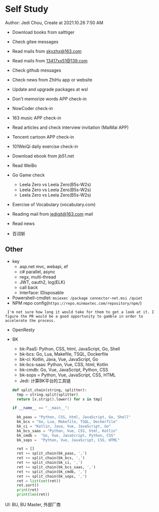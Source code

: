 # Self Study

Author: Jedi Chou, Create at 2021.10.26 7:50 AM

* Download books from salttiger
* Check gitee messages
* Read mails from skyzhx@163.com
* Read mails from 13417xx51@139.com
* Check github messages
* Check news from ZhiHu app or website
* Update and upgrade packages at wsl
* Don't memorize words APP check-in
* NowCoder check-in
* 163 music APP check-in
* Read articles and check interview invitation (MaiMai APP)
* Tencent cartoon APP check-in
* 101WeiQi daily exercise check-in
* Download ebook from jb51.net

* Read WeiBo
* Go Game check
  * Leela Zero vs Leela Zero(B5s-W2s)
  * Leela Zero vs Leela Zero(B5s-W2s)
  * Leela Zero vs Leela Zero(B5s-W2s)
* Exercise of Vocabulary (vocabulary.com)
* Reading mail from jedigit@163.com mail
* Read news
* 百词斩

## Other

* key
  * asp.net mvc, webapi, ef
  * c# parallel, async
  * regx, multi-thread
  * JWT, oauth2, log(ELK)
  * call back
  * Interface: IDisposable
* Powershell-cmdlet: `msiexec /package connector-net.msi /quiet`
* NPM repo config(`https://repo.minmaxtec.com/repository/npm/`)

```english-words
 I'm not sure how long it would take for them to get a look at it. I figure the PR would be a good opportunity to gamble in order to accelerate the process.
```

* OpenResty
* BK
  * bk-PaaS: Python, CSS, html, JavaScript, Go, Shell
  * bk-bcs: Go, Lua, Makefile, TSQL, Dockerfile
  * bk-ci: Kotlin, Java, Vue, JavaScript, Go
  * bk-bcs-saas: Python, Vue, CSS, html, Kotlin
  * bk-cmdb: Go, Vue, JavaScript, Python, CSS
  * bk-sops =  Python, Vue, JavaScript, CSS, HTML
  * Jedi: 计算BK平台的工具链

  ```python
  def split_chain(string, splitter):
    tmp = string.split(splitter)
    return [x.strip().lower() for x in tmp]

  if __name__ == "__main__":
    
    bk_paas = "Python, CSS, html, JavaScript, Go, Shell"
    bk_bcs = "Go, Lua, Makefile, TSQL, Dockerfile"
    bk_ci = "Kotlin, Java, Vue, JavaScript, Go"
    bk_bcs_saas = "Python, Vue, CSS, html, Kotlin"
    bk_cmdb =  "Go, Vue, JavaScript, Python, CSS"
    bk_sops =  "Python, Vue, JavaScript, CSS, HTML"

    ret = []
    ret += split_chain(bk_paas, ',')
    ret += split_chain(bk_bcs, ',')
    ret += split_chain(bk_ci, ',')
    ret += split_chain(bk_bcs_saas, ',')
    ret += split_chain(bk_cmdb, ',')
    ret += split_chain(bk_sops, ',')
    ret = list(set(ret))
    ret.sort()
    print(ret)
    print(len(ret))
  ```

UI: BU, BU Master, 外部厂商
